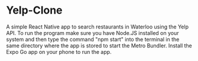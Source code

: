# Yelp-Clone
A simple React Native app to search restaurants in Waterloo using the Yelp API. To run the program make sure you have Node.JS installed on your system and then type the command "npm start" into the terminal in the same directory where the app is stored to start the Metro Bundler. Install the Expo Go app on your phone to run the app.
